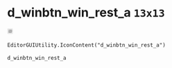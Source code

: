 # d_winbtn_win_rest_a `13x13`
<img src="/img/d_winbtn_win_rest_a.png" width=13 height=13>

``` CSharp
EditorGUIUtility.IconContent("d_winbtn_win_rest_a")
```
```
d_winbtn_win_rest_a
```
